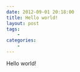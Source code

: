 ```yaml
---
date: 2012-09-01 20:18:00
title: Hello world!
layout: post
tags:
    - 
categories:
    - 
---
```


Hello world!